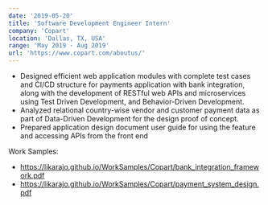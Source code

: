 ```yaml
---
date: '2019-05-20'
title: 'Software Development Engineer Intern'
company: 'Copart'
location: 'Dallas, TX, USA'
range: 'May 2019 - Aug 2019'
url: 'https://www.copart.com/aboutus/'
---
```


- Designed efficient web application modules with complete test cases and CI/CD structure for payments application with bank integration, along with the development of RESTful web APIs and microservices using Test Driven Development, and Behavior-Driven Development.
- Analyzed relational country-wise vendor and customer payment data as part of Data-Driven Development for the design proof of concept.
- Prepared application design document user guide for using the feature and accessing APIs from the front end

Work Samples:
- https://likarajo.github.io/WorkSamples/Copart/bank_integration_framework.pdf
- https://likarajo.github.io/WorkSamples/Copart/payment_system_design.pdf